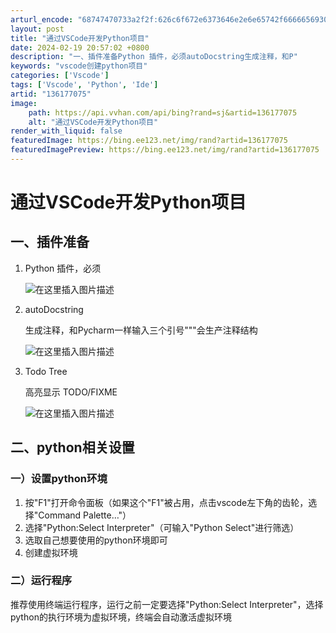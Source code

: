```yaml
---
arturl_encode: "68747470733a2f2f:626c6f672e6373646e2e6e65742f666665693036303832382f:61727469636c652f64657461696c732f313336313737303735"
layout: post
title: "通过VSCode开发Python项目"
date: 2024-02-19 20:57:02 +0800
description: "一、插件准备Python 插件，必须autoDocstring生成注释，和P"
keywords: "vscode创建python项目"
categories: ['Vscode']
tags: ['Vscode', 'Python', 'Ide']
artid: "136177075"
image:
    path: https://api.vvhan.com/api/bing?rand=sj&artid=136177075
    alt: "通过VSCode开发Python项目"
render_with_liquid: false
featuredImage: https://bing.ee123.net/img/rand?artid=136177075
featuredImagePreview: https://bing.ee123.net/img/rand?artid=136177075
---
```


# 通过VSCode开发Python项目

## 一、插件准备

1. Python 插件，必须
     
   ![在这里插入图片描述](https://i-blog.csdnimg.cn/blog_migrate/146b6ca937d8cc21d7b68860703f2b81.png)
2. autoDocstring
     
   生成注释，和Pycharm一样输入三个引号"""会生产注释结构
     
   ![在这里插入图片描述](https://i-blog.csdnimg.cn/blog_migrate/1763cef5b9b6f51ffdf22ebbb83d6a50.png)
3. Todo Tree
     
   高亮显示 TODO/FIXME
     
   ![在这里插入图片描述](https://i-blog.csdnimg.cn/blog_migrate/9cd60e63a6a7140a5ed8fbccf9823321.png)

## 二、python相关设置

### 一）设置python环境

1. 按"F1"打开命令面板（如果这个"F1"被占用，点击vscode左下角的齿轮，选择"Command Palette…"）
2. 选择"Python:Select Interpreter"（可输入"Python Select"进行筛选）
3. 选取自己想要使用的python环境即可
4. 创建虚拟环境

### 二）运行程序

推荐使用终端运行程序，运行之前一定要选择"Python:Select Interpreter"，选择python的执行环境为虚拟环境，终端会自动激活虚拟环境